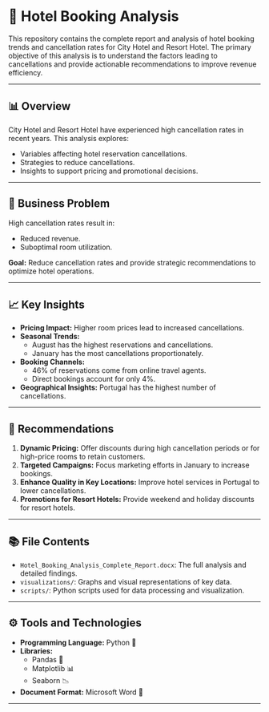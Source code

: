 # 🏨 Hotel Booking Analysis

This repository contains the complete report and analysis of hotel booking trends and cancellation rates for City Hotel and Resort Hotel. The primary objective of this analysis is to understand the factors leading to cancellations and provide actionable recommendations to improve revenue efficiency.

---

## 📊 Overview

City Hotel and Resort Hotel have experienced high cancellation rates in recent years. This analysis explores:

- Variables affecting hotel reservation cancellations.
- Strategies to reduce cancellations.
- Insights to support pricing and promotional decisions.

---

## 📝 Business Problem

High cancellation rates result in:
- Reduced revenue.
- Suboptimal room utilization.

**Goal:** Reduce cancellation rates and provide strategic recommendations to optimize hotel operations.

---

## 📈 Key Insights

- **Pricing Impact:** Higher room prices lead to increased cancellations.
- **Seasonal Trends:** 
  - August has the highest reservations and cancellations.
  - January has the most cancellations proportionately.
- **Booking Channels:** 
  - 46% of reservations come from online travel agents.
  - Direct bookings account for only 4%.
- **Geographical Insights:** Portugal has the highest number of cancellations.

---

## 🚀 Recommendations

1. **Dynamic Pricing:** Offer discounts during high cancellation periods or for high-price rooms to retain customers.
2. **Targeted Campaigns:** Focus marketing efforts in January to increase bookings.
3. **Enhance Quality in Key Locations:** Improve hotel services in Portugal to lower cancellations.
4. **Promotions for Resort Hotels:** Provide weekend and holiday discounts for resort hotels.

---

## 📚 File Contents

- `Hotel_Booking_Analysis_Complete_Report.docx`: The full analysis and detailed findings.
- `visualizations/`: Graphs and visual representations of key data.
- `scripts/`: Python scripts used for data processing and visualization.

---

## ⚙️ Tools and Technologies

- **Programming Language:** Python 🐍
- **Libraries:** 
  - Pandas 📑
  - Matplotlib 📊
  - Seaborn 📉
- **Document Format:** Microsoft Word 📄

---




